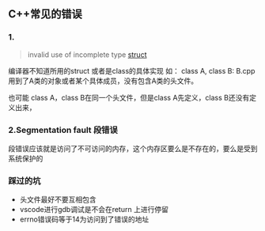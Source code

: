 ## C++常见的错误

### 1.

> invalid use of incomplete type [struct](https://so.csdn.net/so/search?q=struct&spm=1001.2101.3001.7020)

编译器不知道所用的struct 或者是class的具体实现 如： class A, class B: B.cpp 用到了A类的对象或者某个具体成员，没有包含A类的头文件。

也可能 class A，class B在同一个头文件，但是class A先定义，class B还没有定义出来，



### 

### 2.Segmentation fault  段错误

段错误应该就是访问了不可访问的内存，这个内存区要么是不存在的，要么是受到系统保护的



#### 



### 踩过的坑

- 头文件最好不要互相包含
- vscode进行gdb调试是不会在return 上进行停留
- errno错误码等于14为访问到了错误的地址